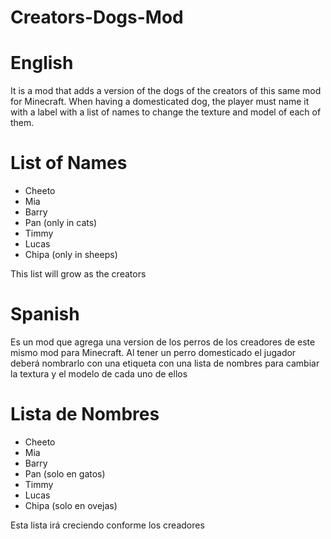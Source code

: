 # Creators-Dogs-Mod

# English

It is a mod that adds a version of the dogs of the creators of this same mod for Minecraft.
When having a domesticated dog, the player must name it with a label with a list of names to change the texture and model of each of them.

# List of Names

- Cheeto
- Mia
- Barry
- Pan (only in cats)
- Timmy
- Lucas
- Chipa (only in sheeps)

This list will grow as the creators

# Spanish

Es un mod que agrega una version de los perros de los creadores de este mismo mod para Minecraft.
Al tener un perro domesticado el jugador deberá nombrarlo con una etiqueta con una lista de nombres para cambiar la textura y el modelo de cada uno de ellos

# Lista de Nombres

- Cheeto
- Mia
- Barry
- Pan (solo en gatos)
- Timmy
- Lucas
- Chipa (solo en ovejas)

Esta lista irá creciendo conforme los creadores
